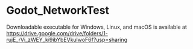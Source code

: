 # Godot_NetworkTest

Downloadable executable for Windows, Linux, and macOS is available at https://drive.google.com/drive/folders/1-rujE_rVi_zWEY_ki9ibYbEVkulwoF6f?usp=sharing
